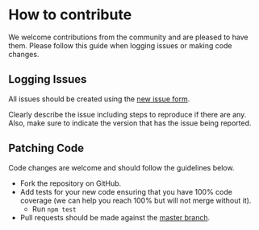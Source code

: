 # How to contribute
We welcome contributions from the community and are pleased to have them.  Please follow this guide when logging issues or making code changes.

## Logging Issues
All issues should be created using the [new issue form](https://github.com/xogroup/eslint-plugin-xogroup/issues/new).

Clearly describe the issue including steps to reproduce if there are any.  Also, make sure to indicate the version that has the issue being reported.

## Patching Code
Code changes are welcome and should follow the guidelines below.

* Fork the repository on GitHub.
* Add tests for your new code ensuring that you have 100% code coverage (we can help you reach 100% but will not merge without it).
    * Run `npm test`
* Pull requests should be made against the [master branch](https://github.com/xogroup/eslint-plugin-xogroup/tree/master).